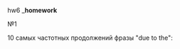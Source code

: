hw6
___homework__

№1

10 самых частотных продолжений фразы "due to the": [](https://github.com/piramidanechastiy/hw6/blob/master/6.png)
